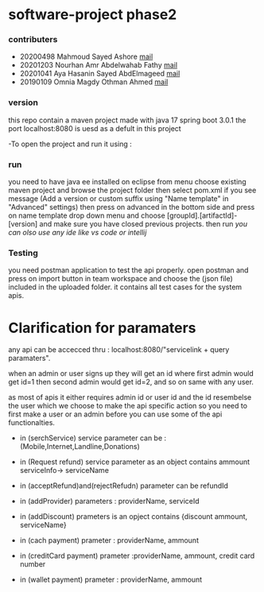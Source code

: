 # software-project phase2
### contributers
- 20200498	Mahmoud Sayed Ashore		[mail](mahmoudsayed1332002@gmail.com)
- 20201203	Nourhan Amr Abdelwahab Fathy	[mail](noramr318@gmail.com)
- 20201041	Aya Hasanin Sayed AbdElmageed 	[mail](ayaayad162002@gmail.com)
- 20190109	Omnia Magdy Othman Ahmed	[mail](Omniamagdi21@gmail.com)

### version
this repo contain a maven project made with java 17 spring boot 3.0.1
the port localhost:8080 is uesd as a defult in this project

-To open the project and run it using :

### run
you need to have java ee installed on eclipse
from menu choose existing maven project and browse the project folder
then select pom.xml 
if you see message (Add a version or custom suffix using "Name template" in "Advanced" settings)
then press on advanced in the bottom side 
and press on name template drop down menu and choose [groupId].[artifactId]-[version]
and make sure you have closed previous projects.
then run
_you can olso use any ide like vs code or intellij_

### Testing
you need postman application to test the api properly.
open postman and press on import button in team workspace and choose the (json file) included in the uploaded folder.
it contains all test cases for the system apis.


 # Clarification for paramaters
 
 any api can be accecced thru : localhost:8080/"servicelink + query paramaters".
 
 when an admin or user signs up they will get an id 
 where first admin would get id=1 then second admin would get id=2, and so on
 same with any user.
 
 as most of apis it either requires admin id or user id and the id resembelse the user which we choose to make the api specific action
 so you need to first make a user or an admin before you can use some of the api functionalties.
 
 
 - in (serchService) service parameter can be : (Mobile,Internet,Landline,Donations)

 - in (Request refund)  service parameter as an object contains ammount serviceInfo-> serviceName
 
 - in (acceptRefund)and(rejectRefudn) parameter can be refundId
 
 - in (addProvider) parameters : providerName, serviceId
					  
 - in (addDiscount) prameters is an opject contains {discount ammount, serviceName}

 - in (cach payment) prameter : providerName, ammount
 - in (creditCard payment) prameter :providerName, ammount, credit card number
 - in (wallet payment) prameter : providerName, ammount
 

